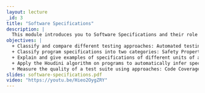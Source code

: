```yaml
---
layout: lecture
_id: 3
title: "Software Specifications"
description: |
  This module introduces you to Software Specifications and their role in software testing. You will learn about the landscape of testing methods and how program analysis can be used to automate testing. You’ll learn about different kinds of specifications, including pre- and post-conditions and loop- and class- invariants, and how they help improve program reliability. You’ll then learn how to automatically infer such specifications using the Houdini algorithm and how to measure the quality of a test suite to make it more robust.
objectives: |
  + Classify and compare different testing approaches: Automated testing, Manual testing, Black-box testing, and White-box testing.
  + Classify program specifications into two categories: Safety Properties and Liveness Properties. Give examples of each category.
  + Explain and give examples of specifications of different units of a program such as functions, loops, and classes: Pre- and Post- Conditions, Loop Invariants, and Class Invariants.
  + Apply the Houdini algorithm on programs to automatically infer specifications and explain its pros and cons.
  + Measure the quality of a test suite using approaches: Code Coverage and Mutation Analysis.
slides: software-specifications.pdf
video: "https://youtu.be/Hieo2OygZRY"
---
```

